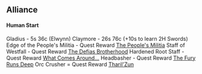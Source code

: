 ## Alliance

#### Human Start
Gladius - 5s 36c (Elwynn)
Claymore - 26s 76c (+10s to learn 2H Swords)
Edge of the People's Militia - Quest Reward [The People's Militia]()
Staff of Westfall - Quest Reward [The Defias Brotherhood]()
Hardened Root Staff - Quest Reward [What Comes Around...]()
Headbasher - Quest Reward [The Fury Runs Deep]()
Orc Crusher = Quest Reward [Tharil'Zun]()